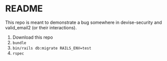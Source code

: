 # README

This repo is meant to demonstrate a bug somewhere in devise-security and valid_email2 (or their interactions).

1. Download this repo
1. `bundle`
1. `bin/rails db:migrate RAILS_ENV=test`
1. `rspec`
